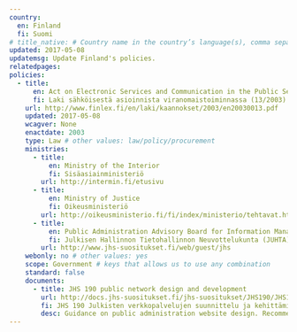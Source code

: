 ```yaml
---
country:
  en: Finland
  fi: Suomi
# title_native: # Country name in the country’s language(s), comma separated. For Switzerland: Schweiz, Suisse, Svizzera, Svizra
updated: 2017-05-08
updatemsg: Update Finland's policies.
relatedpages:
policies:
  - title: 
      en: Act on Electronic Services and Communication in the Public Sector
      fi: Laki sähköisestä asioinnista viranomaistoiminnassa (13/2003)
    url: http://www.finlex.fi/en/laki/kaannokset/2003/en20030013.pdf
    updated: 2017-05-08
    wcagver: None
    enactdate: 2003
    type: Law # other values: law/policy/procurement
    ministries:
      - title: 
          en: Ministry of the Interior
          fi: Sisäasiainministeriö 
        url: http://intermin.fi/etusivu
      - title:
          en: Ministry of Justice
          fi: Oikeusministeriö
        url: http://oikeusministerio.fi/fi/index/ministerio/tehtavat.html
      - title: 
          en: Public Administration Advisory Board for Information Management
          fi: Julkisen Hallinnon Tietohallinnon Neuvottelukunta (JUHTA)
        url: http://www.jhs-suositukset.fi/web/guest/jhs
    webonly: no # other values: yes
    scope: Government # keys that allows us to use any combination
    standard: false
    documents: 
      - title: JHS 190 public network design and development
        url: http://docs.jhs-suositukset.fi/jhs-suositukset/JHS190/JHS190.html
        fi: JHS 190 Julkisten verkkopalvelujen suunnittelu ja kehittäminen
        desc: Guidance on public administration website design. Recommends WCAG 2.0 Level AA.
---
```


